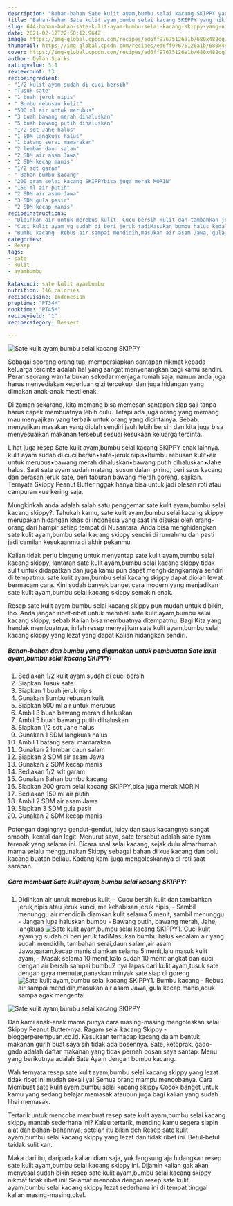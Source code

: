 ```yaml
---
description: "Bahan-bahan Sate kulit ayam,bumbu selai kacang SKIPPY yang nikmat dan Mudah Dibuat"
title: "Bahan-bahan Sate kulit ayam,bumbu selai kacang SKIPPY yang nikmat dan Mudah Dibuat"
slug: 644-bahan-bahan-sate-kulit-ayam-bumbu-selai-kacang-skippy-yang-nikmat-dan-mudah-dibuat
date: 2021-02-12T22:58:12.964Z
image: https://img-global.cpcdn.com/recipes/ed6ff97675126a1b/680x482cq70/sate-kulit-ayambumbu-selai-kacang-skippy-foto-resep-utama.jpg
thumbnail: https://img-global.cpcdn.com/recipes/ed6ff97675126a1b/680x482cq70/sate-kulit-ayambumbu-selai-kacang-skippy-foto-resep-utama.jpg
cover: https://img-global.cpcdn.com/recipes/ed6ff97675126a1b/680x482cq70/sate-kulit-ayambumbu-selai-kacang-skippy-foto-resep-utama.jpg
author: Dylan Sparks
ratingvalue: 3.1
reviewcount: 13
recipeingredient:
- "1/2 kulit ayam sudah di cuci bersih"
- "Tusuk sate"
- "1 buah jeruk nipis"
- " Bumbu rebusan kulit"
- "500 ml air untuk merubus"
- "3 buah bawang merah dihaluskan"
- "5 buah bawang putih dihaluskan"
- "1/2 sdt Jahe halus"
- "1 SDM langkuas halus"
- "1 batang serai mamarakan"
- "2 lembar daun salam"
- "2 SDM air asam Jawa"
- "2 SDM kecap manis"
- "1/2 sdt garam"
- " Bahan bumbu kacang"
- "200 gram selai kacang SKIPPYbisa juga merak MORIN"
- "150 ml air putih"
- "2 SDM air asam Jawa"
- "3 SDM gula pasir"
- "2 SDM kecap manis"
recipeinstructions:
- "Didihkan air untuk merebus kulit, Cucu bersih kulit dan tambahkan jeruk,nipis atau jeruk kunci, me kehabisan jeruk nipis, Sambil menunggu air mendidih diamkan kulit selama 5 menit, sambil menunggu Jangan lupa haluskan bumbu  Bawang putih, bawang merah, Jahe, langkuas"
- "Cuci kulit ayam yg sudah di beri jeruk tadiMasukan bumbu halus kedalam air yang sudah mendidih, tambahan serai,daun salam,air asam Jawa,garam,kecap manis diamkan selama 5 menit,lalu masuk kulit ayam, Masak selama 10 menit,kalo sudah 10 menit angkat dan cuci dengan air bersih sampai bumbu2 nya lapas dari kulit ayam,tusuk sate dengan gaya memutar,panaskan minyak sate siap di goreng"
- "Bumbu kacang  Rebus air sampai mendidih,masukan air asam Jawa, gula,kecap manis,aduk sampa agak mengental"
categories:
- Resep
tags:
- sate
- kulit
- ayambumbu

katakunci: sate kulit ayambumbu 
nutrition: 116 calories
recipecuisine: Indonesian
preptime: "PT34M"
cooktime: "PT45M"
recipeyield: "1"
recipecategory: Dessert

---
```



![Sate kulit ayam,bumbu selai kacang SKIPPY](https://img-global.cpcdn.com/recipes/ed6ff97675126a1b/680x482cq70/sate-kulit-ayambumbu-selai-kacang-skippy-foto-resep-utama.jpg)

Sebagai seorang orang tua, mempersiapkan santapan nikmat kepada keluarga tercinta adalah hal yang sangat menyenangkan bagi kamu sendiri. Peran seorang  wanita bukan sekedar menjaga rumah saja, namun anda juga harus menyediakan keperluan gizi tercukupi dan juga hidangan yang dimakan anak-anak mesti enak.

Di zaman  sekarang, kita memang bisa memesan santapan siap saji tanpa harus capek membuatnya lebih dulu. Tetapi ada juga orang yang memang mau menyajikan yang terbaik untuk orang yang dicintainya. Sebab, menyajikan masakan yang diolah sendiri jauh lebih bersih dan kita juga bisa menyesuaikan makanan tersebut sesuai kesukaan keluarga tercinta. 

Lihat juga resep Sate kulit ayam,bumbu selai kacang SKIPPY enak lainnya. kulit ayam sudah di cuci bersih•sate•jeruk nipis•Bumbu rebusan kulit•air untuk merubus•bawang merah dihaluskan•bawang putih dihaluskan•Jahe halus. Saat sate ayam sudah matang, susun dalam piring, beri saus kacang dan perasan jeruk sate, beri taburan bawang merah goreng, sajikan. Ternyata Skippy Peanut Butter nggak hanya bisa untuk jadi olesan roti atau campuran kue kering saja.

Mungkinkah anda adalah salah satu penggemar sate kulit ayam,bumbu selai kacang skippy?. Tahukah kamu, sate kulit ayam,bumbu selai kacang skippy merupakan hidangan khas di Indonesia yang saat ini disukai oleh orang-orang dari hampir setiap tempat di Nusantara. Anda bisa menghidangkan sate kulit ayam,bumbu selai kacang skippy sendiri di rumahmu dan pasti jadi camilan kesukaanmu di akhir pekanmu.

Kalian tidak perlu bingung untuk menyantap sate kulit ayam,bumbu selai kacang skippy, lantaran sate kulit ayam,bumbu selai kacang skippy tidak sulit untuk didapatkan dan juga kamu pun dapat menghidangkannya sendiri di tempatmu. sate kulit ayam,bumbu selai kacang skippy dapat diolah lewat bermacam cara. Kini sudah banyak banget cara modern yang menjadikan sate kulit ayam,bumbu selai kacang skippy semakin enak.

Resep sate kulit ayam,bumbu selai kacang skippy pun mudah untuk dibikin, lho. Anda jangan ribet-ribet untuk membeli sate kulit ayam,bumbu selai kacang skippy, sebab Kalian bisa membuatnya ditempatmu. Bagi Kita yang hendak membuatnya, inilah resep menyajikan sate kulit ayam,bumbu selai kacang skippy yang lezat yang dapat Kalian hidangkan sendiri.

<!--inarticleads1-->

##### Bahan-bahan dan bumbu yang digunakan untuk pembuatan Sate kulit ayam,bumbu selai kacang SKIPPY:

1. Sediakan 1/2 kulit ayam sudah di cuci bersih
1. Siapkan Tusuk sate
1. Siapkan 1 buah jeruk nipis
1. Gunakan  Bumbu rebusan kulit
1. Siapkan 500 ml air untuk merubus
1. Ambil 3 buah bawang merah dihaluskan
1. Ambil 5 buah bawang putih dihaluskan
1. Siapkan 1/2 sdt Jahe halus
1. Gunakan 1 SDM langkuas halus
1. Ambil 1 batang serai mamarakan
1. Gunakan 2 lembar daun salam
1. Siapkan 2 SDM air asam Jawa
1. Gunakan 2 SDM kecap manis
1. Sediakan 1/2 sdt garam
1. Gunakan  Bahan bumbu kacang
1. Siapkan 200 gram selai kacang SKIPPY,bisa juga merak MORIN
1. Sediakan 150 ml air putih
1. Ambil 2 SDM air asam Jawa
1. Siapkan 3 SDM gula pasir
1. Gunakan 2 SDM kecap manis


Potongan dagingnya gendut-gendut, juicy dan saus kacangnya sangat smooth, kental dan legit. Menurut saya, sate tersebut adalah sate ayam terenak yang selama ini. Bicara soal selai kacang, sejak dulu almarhumah mama selalu menggunakan Skippy sebagai bahan di kue kacang dan bolu kacang buatan beliau. Kadang kami juga mengoleskannya di roti saat sarapan. 

<!--inarticleads2-->

##### Cara membuat Sate kulit ayam,bumbu selai kacang SKIPPY:

1. Didihkan air untuk merebus kulit, - Cucu bersih kulit dan tambahkan jeruk,nipis atau jeruk kunci, me kehabisan jeruk nipis, - Sambil menunggu air mendidih diamkan kulit selama 5 menit, sambil menunggu - Jangan lupa haluskan bumbu  - Bawang putih, bawang merah, Jahe, langkuas
<img src="//assets-global.cpcdn.com/assets/icons/button_play-2c75c40dde080a61004c1f40b05d8f140eaff45d7e9e6481dc71c63d2e7c4909.png" alt="Sate kulit ayam,bumbu selai kacang SKIPPY">1. Cuci kulit ayam yg sudah di beri jeruk tadiMasukan bumbu halus kedalam air yang sudah mendidih, tambahan serai,daun salam,air asam Jawa,garam,kecap manis diamkan selama 5 menit,lalu masuk kulit ayam, - Masak selama 10 menit,kalo sudah 10 menit angkat dan cuci dengan air bersih sampai bumbu2 nya lapas dari kulit ayam,tusuk sate dengan gaya memutar,panaskan minyak sate siap di goreng
<img src="//assets-global.cpcdn.com/assets/icons/button_play-2c75c40dde080a61004c1f40b05d8f140eaff45d7e9e6481dc71c63d2e7c4909.png" alt="Sate kulit ayam,bumbu selai kacang SKIPPY">1. Bumbu kacang  - Rebus air sampai mendidih,masukan air asam Jawa, gula,kecap manis,aduk sampa agak mengental
<img src="//assets-global.cpcdn.com/assets/icons/button_play-2c75c40dde080a61004c1f40b05d8f140eaff45d7e9e6481dc71c63d2e7c4909.png" alt="Sate kulit ayam,bumbu selai kacang SKIPPY">

Dan kami anak-anak mama punya cara masing-masing mengoleskan selai Skippy Peanut Butter-nya. Ragam selai kacang Skippy - bloggerperempuan.co.id. Kesukaan terhadap kacang dalam bentuk makanan gurih buat saya sih tidak ada bosennya. Sate, ketoprak, gado-gado adalah daftar makanan yang tidak pernah bosan saya santap. Menu yang berikutnya adalah Sate Ayam dengan bumbu kacang. 

Wah ternyata resep sate kulit ayam,bumbu selai kacang skippy yang lezat tidak ribet ini mudah sekali ya! Semua orang mampu mencobanya. Cara Membuat sate kulit ayam,bumbu selai kacang skippy Cocok banget untuk kamu yang sedang belajar memasak ataupun juga bagi kalian yang sudah lihai memasak.

Tertarik untuk mencoba membuat resep sate kulit ayam,bumbu selai kacang skippy mantab sederhana ini? Kalau tertarik, mending kamu segera siapin alat dan bahan-bahannya, setelah itu bikin deh Resep sate kulit ayam,bumbu selai kacang skippy yang lezat dan tidak ribet ini. Betul-betul taidak sulit kan. 

Maka dari itu, daripada kalian diam saja, yuk langsung aja hidangkan resep sate kulit ayam,bumbu selai kacang skippy ini. Dijamin kalian gak akan menyesal sudah bikin resep sate kulit ayam,bumbu selai kacang skippy nikmat tidak ribet ini! Selamat mencoba dengan resep sate kulit ayam,bumbu selai kacang skippy lezat sederhana ini di tempat tinggal kalian masing-masing,oke!.

